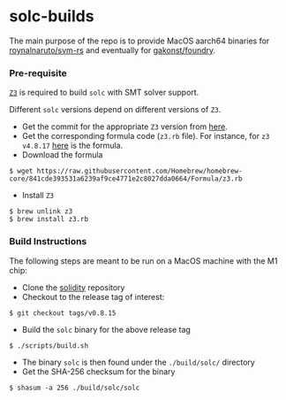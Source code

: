 # solc-builds

The main purpose of the repo is to provide MacOS aarch64 binaries for [roynalnaruto/svm-rs](https://github.com/roynalnaruto/svm-rs) and eventually for [gakonst/foundry](https://github.com/gakonst/foundry).

### Pre-requisite

[`Z3`](https://github.com/Z3Prover/z3) is required to build `solc` with SMT solver support.

Different `solc` versions depend on different versions of `Z3`.

* Get the commit for the appropriate `Z3` version from [here](https://github.com/Homebrew/homebrew-core/commits/5d6ac395090c6635b634feb6e7fa92a5fd4a1886/Formula/z3.rb).
* Get the corresponding formula code (`z3.rb` file). For instance, for `z3 v4.8.17` [here](https://github.com/Homebrew/homebrew-core/blob/841cde393531a6239af9ce4771e2c8027dda0664/Formula/z3.rb) is the formula.
* Download the formula
```
$ wget https://raw.githubusercontent.com/Homebrew/homebrew-core/841cde393531a6239af9ce4771e2c8027dda0664/Formula/z3.rb
```
* Install `Z3`
```
$ brew unlink z3
$ brew install z3.rb
```

### Build Instructions

The following steps are meant to be run on a MacOS machine with the M1 chip:

* Clone the [solidity](https://github.com/ethereum/solidity) repository
* Checkout to the release tag of interest:
```
$ git checkout tags/v0.8.15
```
* Build the `solc` binary for the above release tag
```
$ ./scripts/build.sh
```
* The binary `solc` is then found under the `./build/solc/` directory
* Get the SHA-256 checksum for the binary
```
$ shasum -a 256 ./build/solc/solc
```
